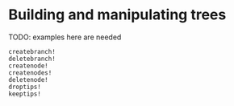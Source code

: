 # Building and manipulating trees

TODO: examples here are needed

```@docs
createbranch!
deletebranch!
createnode!
createnodes!
deletenode!
droptips!
keeptips!
```